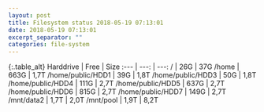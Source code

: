 ```yaml
---
layout: post
title: Filesystem status 2018-05-19 07:13:01
date: 2018-05-19 07:13:01
excerpt_separator: ""
categories: file-system
---
```

{:.table_alt}
Harddrive | Free | Size
:--- | ---: | ---:
/ | 26G | 37G
/home | 663G | 1,7T
/home/public/HDD1 | 39G | 1,8T
/home/public/HDD3 | 50G | 1,8T
/home/public/HDD4 | 111G | 2,7T
/home/public/HDD5 | 637G | 2,7T
/home/public/HDD6 | 815G | 2,7T
/home/public/HDD7 | 149G | 2,7T
/mnt/data2 | 1,7T | 2,0T
/mnt/pool | 1,9T | 8,2T
